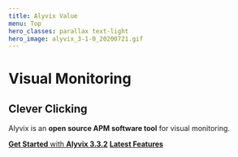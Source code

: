 ```yaml
---
title: Alyvix Value
menu: Top
hero_classes: parallax text-light
hero_image: alyvix_3-1-0_20200721.gif
---
```

<!--
hero_classes: text-dark overlay-light parallax
-->

# Visual Monitoring
## Clever Clicking
<!--
Click Clock
-->

Alyvix is an **open source APM software tool** for visual monitoring.

[**Get Started** with **Alyvix 3.3.2**](https://alyvix.com/learn/getting_started.html?classes=btn,btn-success,btn-lg&target=_blank)
[**Latest Features**](https://www.alyvix.com/learn/release_notes/release_notes_33.html?classes=btn,btn-primary,btn-lg&target=_blank)
